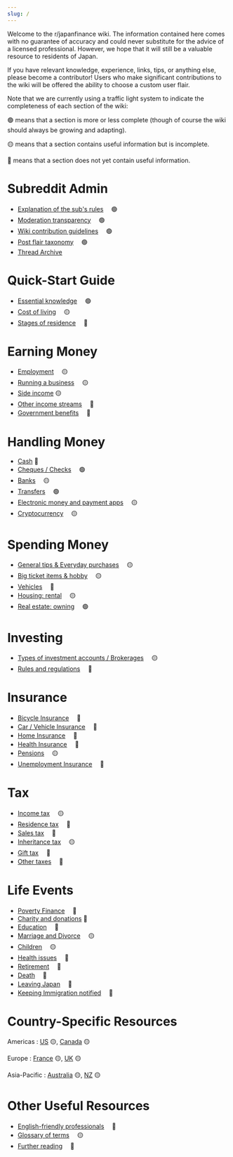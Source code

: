```yaml
---
slug: /
---
```


Welcome to the r/japanfinance wiki. The information contained here comes with no guarantee of accuracy and could never substitute for the advice of a licensed professional. However, we hope that it will still be a valuable resource to residents of Japan.

If you have relevant knowledge, experience, links, tips, or anything else, please become a contributor! Users who make significant contributions to the wiki will be offered the ability to choose a custom user flair.

Note that we are currently using a traffic light system to indicate the completeness of each section of the wiki:

🟢 means that a section is more or less complete (though of course the wiki should always be growing and adapting).

🟡 means that a section contains useful information but is incomplete.

🔴 means that a section does not yet contain useful information.

# Subreddit Admin

- [Explanation of the sub's rules](admin/rules)　 🟢
- [Moderation transparency](admin/transparency)　 🟢
- [Wiki contribution guidelines](admin/guidelines)　 🟢
- [Post flair taxonomy](admin/flairs)　 🟢
- [Thread Archive](admin/collections)

# Quick-Start Guide

- [Essential knowledge](quick-start/essentials)　 🟢
- [Cost of living](quick-start/cost-of-living)　 🟡
- [Stages of residence](quick-start/stages)　 🔴

# Earning Money

- [Employment](earning/employment)　 🟡
- [Running a business](earning/business)　 🟡
- [Side income](earning/side) 🟡
- [Other income streams](earning/other)　 🔴
- [Government benefits](earning/welfare)　 🔴

# Handling Money

- [Cash](handling/cash) 🔴
- [Cheques / Checks](handling/cheques)　 🟢
- [Banks](handling/banks)　 🟡
- [Transfers](handling/transfers)　 🟢
- [Electronic money and payment apps](handling/points)　 🟡
- [Cryptocurrency](handling/crypto)　 🟡

# Spending Money

- [General tips &amp; Everyday purchases](spending/everyday)　 🟡
- [Big ticket items &amp; hobby](spending/large-purchases)　 🟡
- [Vehicles](spending/vehicles)　 🔴
- [Housing: rental](spending/renting)　 🟡
- [Real estate: owning](spending/real-estate)　 🟢

# Investing

- [Types of investment accounts / Brokerages](investing/long)　 🟡
- [Rules and regulations](investing/rules)　 🔴

# Insurance

- [Bicycle Insurance](insurance/bike)　 🔴
- [Car / Vehicle Insurance](insurance/car)　 🔴
- [Home Insurance](insurance/home)　 🔴
- [Health Insurance](insurance/health)　 🔴
- [Pensions](insurance/pensions)　 🟡
- [Unemployment Insurance](insurance/unemployment)　 🔴

# Tax

- [Income tax](tax/income)　 🟡
- [Residence tax](tax/residence)　 🔴
- [Sales tax](tax/sales)　 🔴
- [Inheritance tax](inheritance)　 🟡
- [Gift tax](tax/gift)　 🔴
- [Other taxes](tax/other)　 🔴

# Life Events

- [Poverty Finance](life/poverty)　 🔴
- [Charity and donations](life/charity) 🔴
- [Education](life/education)　 🔴
- [Marriage and Divorce](life/marriage-divorce)　 🟡
- [Children](life/children)　 🟡
- [Health issues](life/health)　 🔴
- [Retirement](life/retirement)　 🔴
- [Death](life/death)　 🔴
- [Leaving Japan](life/leaving)　 🔴
- [Keeping Immigration notified](life/karlbert)　 🔴

# Country-Specific Resources

Americas : [US](countries/US) 🟡, [Canada](countries/Canada) 🟡

Europe : [France](countries/FR) 🟡, [UK](countries/UK) 🟡

Asia-Pacific : [Australia](countries/Australia) 🟡, [NZ](countries/NZ) 🟡

# Other Useful Resources

- [English-friendly professionals](other/pros)　 🔴
- [Glossary of terms](other/glossary)　 🟡
- [Further reading](other/reading)　 🔴
